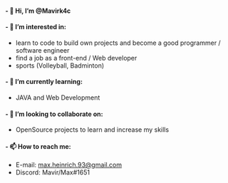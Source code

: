 #### - 👋 Hi, I’m @Mavirk4c
#### - 👀 I’m interested in:  
  * learn to code to build own projects and become a good programmer / software engineer
  * find a job as a front-end / Web developer
  * sports (Volleyball, Badminton)
#### - 🌱 I’m currently learning:
* JAVA and Web Development
#### - 💞️ I’m looking to collaborate on: 
* OpenSource projects to learn and increase my skills
#### - 📫 How to reach me:
* E-mail: max.heinrich.93@gmail.com
* Discord: Mavir/Max#1651

<!---
Mavirk4c/Mavirk4c is a ✨ special ✨ repository because its `README.md` (this file) appears on your GitHub profile.
You can click the Preview link to take a look at your changes.
--->
